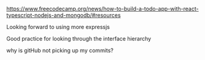 https://www.freecodecamp.org/news/how-to-build-a-todo-app-with-react-typescript-nodejs-and-mongodb/#resources

Looking forward to using more expressjs

Good practice for looking through the interface hierarchy 

why is gitHub not picking up my commits?
